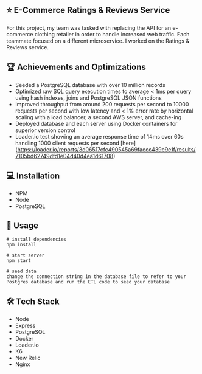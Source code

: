 ## ⭐ E-Commerce Ratings & Reviews Service
For this project, my team was tasked with replacing the API for an e-commerce clothing retailer in order to handle increased web traffic. Each teammate focused on a different microservice. I worked on the Ratings & Reviews service.

## 🏆 Achievements and Optimizations
- Seeded a PostgreSQL database with over 10 million records
- Optimized raw SQL query execution times to average < 1ms per query using hash indexes, joins and PostgreSQL JSON functions
- Improved throughput from around 200 requests per second to 10000 requests per second with low latency and < 1% error rate by horizontal scaling with a load balancer, a second AWS server, and cache-ing
- Deployed database and each server using Docker containers for superior version control
- Loader.io test showing an average response time of 14ms over 60s handling 1000 client requests per second [here] (https://loader.io/reports/3d06517cfc490545a69faecc439e9e1f/results/7105bd62749dfd1e04d40d4ea1d61708)

## 💻 Installation
- NPM
- Node
- PostgreSQL

## 👤 Usage
```
# install dependencies
npm install

# start server
npm start

# seed data
change the connection string in the database file to refer to your Postgres database and run the ETL code to seed your database
```

## 🛠️ Tech Stack
- Node
- Express
- PostgreSQL
- Docker
- Loader.io
- K6
- New Relic
- Nginx
